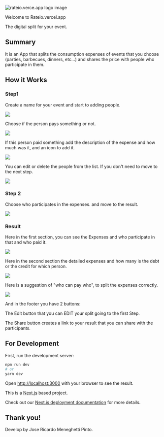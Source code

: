 ![rateio.verce.app logo image](https://rateio.vercel.app/Rateio.png)

Welcome to Rateio.vercel.app

The digital split for your event.

## Summary

It is an App that splits the consumption expenses of events that you choose (parties, barbecues, dinners, etc...) and shares the price with people who participate in them.

## How it Works

### Step1

Create a name for your event and start to adding people.

![](https://snipboard.io/2SkGOm.jpg)

Choose if the person pays something or not.

![](https://snipboard.io/mb5WvG.jpg)

If this person paid something add the description of the expense and how much was it, and an icon to add it.

![](https://snipboard.io/EavptY.jpg)

You can edit or delete the people from the list. If you don't need to move to the next step.

![](https://snipboard.io/ZMn5oW.jpg)
### Step 2

Choose who participates in the expenses. and move to the result.

![](https://snipboard.io/fm9gk6.jpg)

### Result

Here in the first section, you can see the Expenses and who participate in that and who paid it.

![](https://snipboard.io/7tNgCR.jpg)

Here in the second section the detailed expenses and how many is the debt or the credit for which person.

![](https://snipboard.io/hYVq5H.jpg)

Here is a suggestion of "who can pay who", to split the expenses correctly.

![](https://snipboard.io/0mQAD3.jpg)

And in the footer you have 2 buttons: 

The Edit button that you can EDIT your split going to the first Step.

The Share button creates a link to your result that you can share with the participants.


## For Development

First, run the development server:

```bash
npm run dev
# or
yarn dev
```

Open [http://localhost:3000](http://localhost:3000) with your browser to see the result.


This is a [Next.js](https://nextjs.org/) based project.

Check out our [Next.js deployment documentation](https://nextjs.org/docs/deployment) for more details.

## Thank you! 

Develop by Jose Ricardo Meneghetti Pinto.